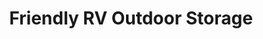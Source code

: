 ---
title: "Friendly RV Outdoor Storage"
url: /sterling-heights/friendly-rv-outdoor-storage/
shop: Mieten
---